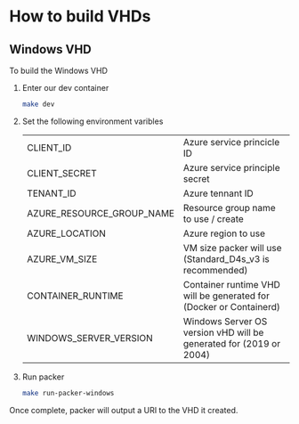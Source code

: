 # How to build VHDs

## Windows VHD

To build the Windows VHD

1. Enter our dev container

    ```bash
    make dev
    ```

1. Set the following environment varibles

    |   |   |
    |---|---|
    | CLIENT_ID | Azure service princicle ID |
    | CLIENT_SECRET | Azure service principle secret |
    | TENANT_ID | Azure tennant ID |
    |  AZURE_RESOURCE_GROUP_NAME | Resource group name to use / create |
    | AZURE_LOCATION | Azure region to use |
    | AZURE_VM_SIZE | VM size packer will use (Standard_D4s_v3 is recommended) |
    | CONTAINER_RUNTIME | Container runtime VHD will be generated for (Docker or Containerd) |
    | WINDOWS_SERVER_VERSION | Windows Server OS version vHD will be generated for (2019 or 2004) |

1. Run packer

   ```bash
   make run-packer-windows
   ```

Once complete, packer will output a URI to the VHD it created.

